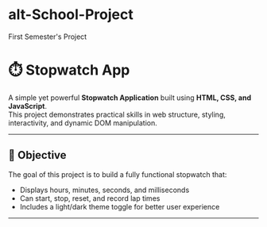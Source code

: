 # alt-School-Project
First Semester's Project
# ⏱️  Stopwatch App

A simple yet powerful **Stopwatch Application** built using **HTML, CSS, and JavaScript**.  
This project demonstrates practical skills in web structure, styling, interactivity, and dynamic DOM manipulation.

---

## 🎯 Objective

The goal of this project is to build a fully functional stopwatch that:
- Displays hours, minutes, seconds, and milliseconds
- Can start, stop, reset, and record lap times
- Includes a light/dark theme toggle for better user experience

---


